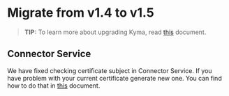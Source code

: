 # Migrate from v1.4 to v1.5

>**TIP:** To learn more about upgrading Kyma, read [this](https://kyma-project.io/docs/master/root/kyma/#installation-upgrade-kyma) document.

## Connector Service

We have fixed checking certificate subject in Connector Service. If you have problem with your current certificate generate new one. You can find how to do that in [this](https://kyma-project.io/docs/master/components/application-connector/#tutorials-get-the-client-certificate) document.
